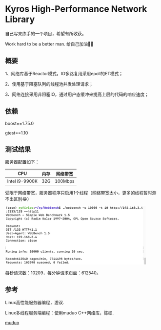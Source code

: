 # Kyros High-Performance Network Library

自己写来练手的一个项目，希望有所收获。

Work hard to be a better man.  给自己加油💪🏻

## 概要

1、网络库基于Reactor模式，IO多路复用采用epoll的ET模式；

2、使用基于阻塞队列的线程池并发处理请求；

3、网络连接采用非阻塞IO，通过用户态缓冲来提高上层的代码的响应速度；

## 依赖

boost==1.75.0

gtest==1.10

## 测试结果
服务器配置如下：

|      CPU       | 内存 | 网络带宽 |
| :------------: | :--: | :------: |
| Intel i9-9900K | 32G  | 100Mbps  |

受限于网络带宽，服务器程序只启用1个线程（网络带宽太小，更多的线程暂时测不出区别😂）

<img src="README.assets/testresult(4t).png" alt="testresult(4t)" style="zoom: 45%;" />

每秒请求数：10209，每分钟请求页面：612540。

## 参考

Linux高性能服务器编程，游双.

Linux多线程服务端编程：使用muduo C++网络库，陈硕.

[muduo](https://github.com/chenshuo/muduo)
